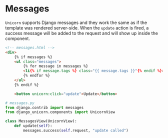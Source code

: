 # Messages

`Unicorn` supports Django messages and they work the same as if the template was rendered server-side. When the `update` action is fired, a success message will be added to the request and will show up inside the component.

```html
<!-- messages.html -->
<div>
    {% if messages %}
    <ul class="messages">
        {% for message in messages %}
        <li{% if message.tags %} class="{{ message.tags }}"{% endif %}>{{ message }}</li>
        {% endfor %}
    </ul>
    {% endif %}

    <button unicorn:click="update">Update</button>
```

```python
# messages.py
from django.contrib import messages
from django_unicorn.components import UnicornView

class MessagesView(UnicornView):
    def update(self):
        messages.success(self.request, "update called")
```
